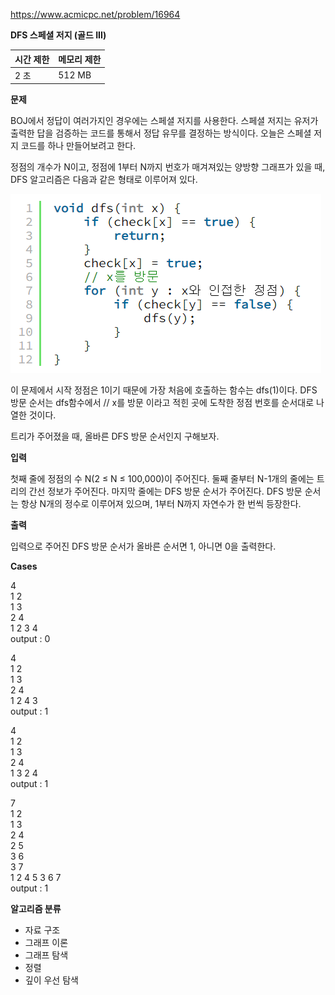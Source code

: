 https://www.acmicpc.net/problem/16964

**DFS 스페셜 저지 (골드 III)**

| 시간 제한	 | 메모리 제한 |
|--------|--------|
| 2 초	   | 512 MB |

**문제**

BOJ에서 정답이 여러가지인 경우에는 스페셜 저지를 사용한다. 스페셜 저지는 유저가 출력한 답을 검증하는 코드를 통해서 정답 유무를 결정하는 방식이다. 오늘은 스페셜 저지 코드를 하나 만들어보려고 한다.

정점의 개수가 N이고, 정점에 1부터 N까지 번호가 매겨져있는 양방향 그래프가 있을 때, DFS 알고리즘은 다음과 같은 형태로 이루어져 있다.

![img.png](img.png)

이 문제에서 시작 정점은 1이기 때문에 가장 처음에 호출하는 함수는 dfs(1)이다. DFS 방문 순서는 dfs함수에서 // x를 방문 이라고 적힌 곳에 도착한 정점 번호를 순서대로 나열한 것이다.

트리가 주어졌을 때, 올바른 DFS 방문 순서인지 구해보자.

**입력**

첫째 줄에 정점의 수 N(2 ≤ N ≤ 100,000)이 주어진다. 둘째 줄부터 N-1개의 줄에는 트리의 간선 정보가 주어진다. 마지막 줄에는 DFS 방문 순서가 주어진다. DFS 방문 순서는 항상 N개의 정수로 이루어져 있으며, 1부터 N까지 자연수가 한 번씩 등장한다.

**출력**

입력으로 주어진 DFS 방문 순서가 올바른 순서면 1, 아니면 0을 출력한다.

**Cases**

4<br>
1 2<br>
1 3<br>
2 4<br>
1 2 3 4<br>
output : 0

4<br>
1 2<br>
1 3<br>
2 4<br>
1 2 4 3<br>
output : 1

4<br>
1 2<br>
1 3<br>
2 4<br>
1 3 2 4<br>
output : 1

7<br>
1 2<br>
1 3<br>
2 4<br>
2 5<br>
3 6<br>
3 7<br>
1 2 4 5 3 6 7<br>
output : 1

**알고리즘 분류**

- 자료 구조
- 그래프 이론
- 그래프 탐색
- 정렬
- 깊이 우선 탐색